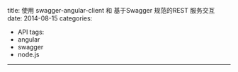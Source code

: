 title: 使用 swagger-angular-client 和 基于Swagger 规范的REST 服务交互
date: 2014-08-15
categories:
- API
tags:
- angular
- swagger
- node.js
---



##

<!-- more -->